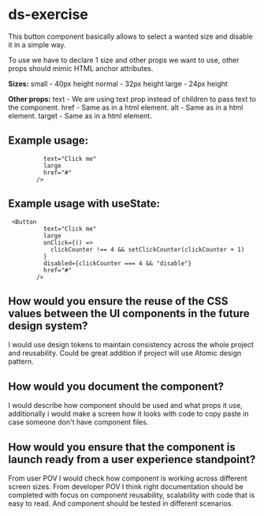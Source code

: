 # ds-exercise

This button component basically allows to select a wanted size and disable it in a simple way.

To use we have to declare 1 size and other props we want to use, other props should mimic HTML anchor attributes.

**Sizes:**
small - 40px height
normal - 32px height
large - 24px height

**Other props:**
text - We are using text prop instead of children to pass text to the component.
href - Same as in a html element.
alt - Same as in a html element.
target - Same as in a html element.

## Example usage:

```<Button
          text="Click me"
          large
          href="#"
        />

```

## Example usage with useState:

```
 <Button
          text="Click me"
          large
          onClick={() =>
            clickCounter !== 4 && setClickCounter(clickCounter + 1)
          }
          disabled={clickCounter === 4 && "disable"}
          href="#"
        />

```

## How would you ensure the reuse of the CSS values between the UI components in the future design system?

I would use design tokens to maintain consistency across the whole project and reusability. Could be great addition if project will use Atomic design pattern.

## How would you document the component?

I would describe how component should be used and what props it use, additionally i would make a screen how it looks with code to copy paste in case someone don't have component files.

## How would you ensure that the component is launch ready from a user experience standpoint?

From user POV I would check how component is working across different screen sizes.
From developer POV I think right documentation should be completed with focus on component reusability, scalability with code that is easy to read. And component should be tested in different scenarios.
